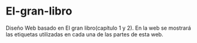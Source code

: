 # El-gran-libro
Diseño Web basado en El gran libro(capítulo 1 y 2).
En la web se mostrará las etiquetas utilizadas en cada una de las partes de esta web.

